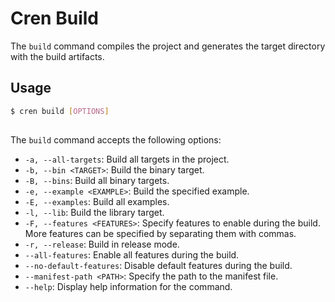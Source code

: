 # Cren Build

The `build` command compiles the project and generates the target directory with the build artifacts.

## Usage

```sh
$ cren build [OPTIONS]
 
```

The `build` command accepts the following options:

- `-a, --all-targets`: Build all targets in the project.
- `-b, --bin <TARGET>`: Build the binary target.
- `-B, --bins`: Build all binary targets.
- `-e, --example <EXAMPLE>`: Build the specified example.
- `-E, --examples`: Build all examples.
- `-l, --lib`: Build the library target.
- `-F, --features <FEATURES>`: Specify features to enable during the build. More features can be specified by separating them with commas.
- `-r, --release`: Build in release mode.
- `--all-features`: Enable all features during the build.
- `--no-default-features`: Disable default features during the build.
- `--manifest-path <PATH>`: Specify the path to the manifest file.
- `--help`: Display help information for the command.
